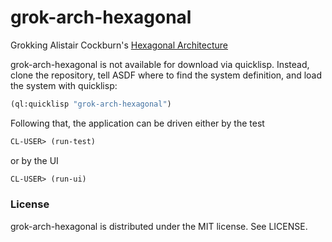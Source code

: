 # grok-arch-hexagonal

Grokking Alistair Cockburn's [Hexagonal Architecture][1]

grok-arch-hexagonal is not available for download via
quicklisp. Instead, clone the repository, tell ASDF where to find the
system definition, and load the system with quicklisp:

```lisp
(ql:quicklisp "grok-arch-hexagonal")
```

Following that, the application can be driven either by the test

```lisp
CL-USER> (run-test)
```

or by the UI

```lisp
CL-USER> (run-ui)
```

### License

grok-arch-hexagonal is distributed under the MIT license. See LICENSE.




[1]: http://alistair.cockburn.us/Hexagonal+architecture